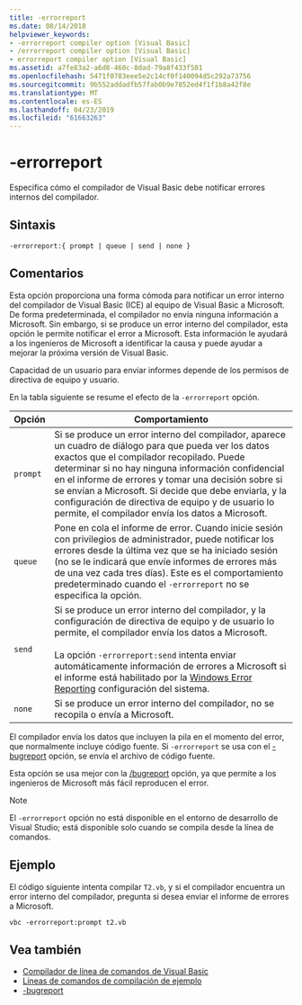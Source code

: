 ```yaml
---
title: -errorreport
ms.date: 08/14/2018
helpviewer_keywords:
- -errorreport compiler option [Visual Basic]
- /errorreport compiler option [Visual Basic]
- errorreport compiler option [Visual Basic]
ms.assetid: a7fe83a2-a6d8-460c-8dad-79a8f433f501
ms.openlocfilehash: 5471f0783eee5e2c14cf0f140094d5c292a73756
ms.sourcegitcommit: 9b552addadfb57fab0b9e7852ed4f1f1b8a42f8e
ms.translationtype: MT
ms.contentlocale: es-ES
ms.lasthandoff: 04/23/2019
ms.locfileid: "61663263"
---
```

# <a name="-errorreport"></a>-errorreport

Especifica cómo el compilador de Visual Basic debe notificar errores internos del compilador.

## <a name="syntax"></a>Sintaxis

```
-errorreport:{ prompt | queue | send | none }
```

## <a name="remarks"></a>Comentarios

Esta opción proporciona una forma cómoda para notificar un error interno del compilador de Visual Basic (ICE) al equipo de Visual Basic a Microsoft. De forma predeterminada, el compilador no envía ninguna información a Microsoft. Sin embargo, si se produce un error interno del compilador, esta opción le permite notificar el error a Microsoft. Esta información le ayudará a los ingenieros de Microsoft a identificar la causa y puede ayudar a mejorar la próxima versión de Visual Basic.

Capacidad de un usuario para enviar informes depende de los permisos de directiva de equipo y usuario.

En la tabla siguiente se resume el efecto de la `-errorreport` opción.

|Opción|Comportamiento|
|---|---|
|`prompt`|Si se produce un error interno del compilador, aparece un cuadro de diálogo para que pueda ver los datos exactos que el compilador recopilado. Puede determinar si no hay ninguna información confidencial en el informe de errores y tomar una decisión sobre si se envían a Microsoft. Si decide que debe enviarla, y la configuración de directiva de equipo y de usuario lo permite, el compilador envía los datos a Microsoft.|
|`queue`|Pone en cola el informe de error. Cuando inicie sesión con privilegios de administrador, puede notificar los errores desde la última vez que se ha iniciado sesión (no se le indicará que envíe informes de errores más de una vez cada tres días). Este es el comportamiento predeterminado cuando el `-errorreport` no se especifica la opción.|
|`send`|Si se produce un error interno del compilador, y la configuración de directiva de equipo y de usuario lo permite, el compilador envía los datos a Microsoft.<br /><br /> La opción `-errorreport:send` intenta enviar automáticamente información de errores a Microsoft si el informe está habilitado por la [Windows Error Reporting](/windows/desktop/wer/windows-error-reporting) configuración del sistema. |
|`none`|Si se produce un error interno del compilador, no se recopila o envía a Microsoft.|

El compilador envía los datos que incluyen la pila en el momento del error, que normalmente incluye código fuente. Si `-errorreport` se usa con el [- bugreport](../../../visual-basic/reference/command-line-compiler/bugreport.md) opción, se envía el archivo de código fuente.

Esta opción se usa mejor con la [/bugreport](../../../visual-basic/reference/command-line-compiler/bugreport.md) opción, ya que permite a los ingenieros de Microsoft más fácil reproducen el error.

> [!NOTE]
> El `-errorreport` opción no está disponible en el entorno de desarrollo de Visual Studio; está disponible solo cuando se compila desde la línea de comandos.

## <a name="example"></a>Ejemplo

El código siguiente intenta compilar `T2.vb`, y si el compilador encuentra un error interno del compilador, pregunta si desea enviar el informe de errores a Microsoft.

```
vbc -errorreport:prompt t2.vb
```

## <a name="see-also"></a>Vea también

- [Compilador de línea de comandos de Visual Basic](../../../visual-basic/reference/command-line-compiler/index.md)
- [Líneas de comandos de compilación de ejemplo](../../../visual-basic/reference/command-line-compiler/sample-compilation-command-lines.md)
- [-bugreport](../../../visual-basic/reference/command-line-compiler/bugreport.md)
